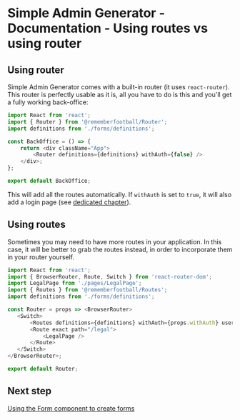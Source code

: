 # Simple Admin Generator - Documentation - Using routes vs using router

## Using router

Simple Admin Generator comes with a built-in router (it uses `react-router`). This router is perfectly usable as it is, all you have to do is this and you'll get a fully working back-office:

```javascript
import React from 'react';
import { Router } from '@rememberfootball/Router';
import definitions from './forms/definitions';

const BackOffice = () => {
    return <div className="App">
        <Router definitions={definitions} withAuth={false} />
    </div>;
};

export default BackOffice;
```

This will add all the routes automatically. If `withAuth` is set to `true`, it will also add a login page (see [dedicated chapter](authentication.md)).

## Using routes

Sometimes you may need to have more routes in your application. In this case, it will be better to grab the routes instead, in order to incorporate them in your router yourself.

```javascript
import React from 'react';
import { BrowserRouter, Route, Switch } from 'react-router-dom';
import LegalPage from './pages/LegalPage';
import { Routes } from '@rememberfootball/Routes';
import definitions from './forms/definitions';

const Router = props => <BrowserRouter>
   <Switch>
       <Routes definitions={definitions} withAuth={props.withAuth} user={props.user} />
       <Route exact path="/legal">
           <LegalPage />
       </Route>
   </Switch>
</BrowserRouter>;

export default Router;
```

## Next step

[Using the Form component to create forms](form-component.md)
